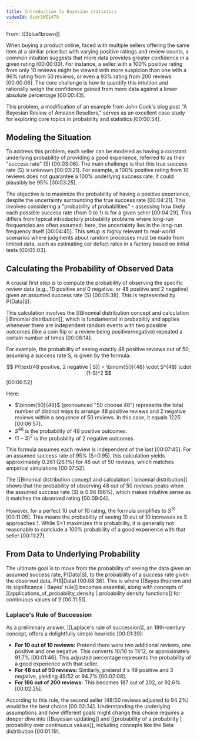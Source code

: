 ```yaml
---
title: Introduction to Bayesian statistics
videoId: 8idr1WZ1A7Q
---
```


From: [[3blue1brown]] <br/> 

When buying a product online, faced with multiple sellers offering the same item at a similar price but with varying positive ratings and review counts, a common intuition suggests that more data provides greater confidence in a given rating <a class="yt-timestamp" data-t="00:00:00">[00:00:00]</a>. For instance, a seller with a 100% positive rating from only 10 reviews might be viewed with more suspicion than one with a 96% rating from 50 reviews, or even a 93% rating from 200 reviews <a class="yt-timestamp" data-t="00:00:06">[00:00:06]</a>. The core challenge is how to quantify this intuition and rationally weigh the confidence gained from more data against a lower absolute percentage <a class="yt-timestamp" data-t="00:00:43">[00:00:43]</a>.

This problem, a modification of an example from John Cook's blog post "A Bayesian Review of Amazon Resellers," serves as an excellent case study for exploring core topics in probability and statistics <a class="yt-timestamp" data-t="00:00:54">[00:00:54]</a>.

## Modeling the Situation

To address this problem, each seller can be modeled as having a constant underlying probability of providing a good experience, referred to as their "success rate" (S) <a class="yt-timestamp" data-t="00:03:06">[00:03:06]</a>. The main challenge is that this true success rate (S) is unknown <a class="yt-timestamp" data-t="00:03:21">[00:03:21]</a>. For example, a 100% positive rating from 10 reviews does not guarantee a 100% underlying success rate; it could plausibly be 95% <a class="yt-timestamp" data-t="00:03:25">[00:03:25]</a>.

The objective is to maximize the probability of having a positive experience, despite the uncertainty surrounding the true success rate <a class="yt-timestamp" data-t="00:04:21">[00:04:21]</a>. This involves considering a "probability of probabilities" – assessing how likely each possible success rate (from 0 to 1) is for a given seller <a class="yt-timestamp" data-t="00:04:29">[00:04:29]</a>. This differs from typical introductory probability problems where long-run frequencies are often assumed; here, the uncertainty lies in the long-run frequency itself <a class="yt-timestamp" data-t="00:04:45">[00:04:45]</a>. This setup is highly relevant to real-world scenarios where judgments about random processes must be made from limited data, such as estimating car defect rates in a factory based on initial tests <a class="yt-timestamp" data-t="00:05:03">[00:05:03]</a>.

## Calculating the Probability of Observed Data

A crucial first step is to compute the probability of observing the specific review data (e.g., 10 positive and 0 negative, or 48 positive and 2 negative) given an assumed success rate (S) <a class="yt-timestamp" data-t="00:05:38">[00:05:38]</a>. This is represented by P(Data|S).

This calculation involves the [[Binomial distribution concept and calculation | Binomial distribution]], which is fundamental in probability and applies whenever there are independent random events with two possible outcomes (like a coin flip or a review being positive/negative) repeated a certain number of times <a class="yt-timestamp" data-t="00:08:14">[00:08:14]</a>.

For example, the probability of seeing exactly 48 positive reviews out of 50, assuming a success rate S, is given by the formula:

$$
P(\text{48 positive, 2 negative | S}) = \binom{50}{48} \cdot S^{48} \cdot (1-S)^2
$$
<a class="yt-timestamp" data-t="00:06:52">[00:06:52]</a>

Here:
*   $\binom{50}{48}$ (pronounced "50 choose 48") represents the total number of distinct ways to arrange 48 positive reviews and 2 negative reviews within a sequence of 50 reviews. In this case, it equals 1225 <a class="yt-timestamp" data-t="00:06:57">[00:06:57]</a>.
*   $S^{48}$ is the probability of 48 positive outcomes.
*   $(1-S)^2$ is the probability of 2 negative outcomes.

This formula assumes each review is independent of the last <a class="yt-timestamp" data-t="00:07:45">[00:07:45]</a>. For an assumed success rate of 95% (S=0.95), this calculation yields approximately 0.261 (26.1%) for 48 out of 50 reviews, which matches empirical simulations <a class="yt-timestamp" data-t="00:07:52">[00:07:52]</a>.

The [[Binomial distribution concept and calculation | binomial distribution]] shows that the probability of observing 48 out of 50 reviews peaks when the assumed success rate (S) is 0.96 (96%), which makes intuitive sense as it matches the observed rating <a class="yt-timestamp" data-t="00:09:04">[00:09:04]</a>.

However, for a perfect 10 out of 10 rating, the formula simplifies to $S^{10}$ <a class="yt-timestamp" data-t="00:11:05">[00:11:05]</a>. This means the probability of seeing 10 out of 10 increases as S approaches 1. While S=1 maximizes this probability, it is generally not reasonable to conclude a 100% probability of a good experience with that seller <a class="yt-timestamp" data-t="00:11:27">[00:11:27]</a>.

## From Data to Underlying Probability

The ultimate goal is to move from the probability of seeing the data given an assumed success rate, P(Data|S), to the probability of a success rate given the observed data, P(S|Data) <a class="yt-timestamp" data-t="00:08:36">[00:08:36]</a>. This is where [[Bayes theorem and its significance | Bayes' rule]] becomes essential, along with concepts of [[applications_of_probability_density | probability density functions]] for continuous values of S <a class="yt-timestamp" data-t="00:11:51">[00:11:51]</a>.

### Laplace's Rule of Succession

As a preliminary answer, [[Laplace's rule of succession]], an 18th-century concept, offers a delightfully simple heuristic <a class="yt-timestamp" data-t="00:01:39">[00:01:39]</a>:

*   **For 10 out of 10 reviews:** Pretend there were two additional reviews, one positive and one negative. This converts 10/10 to 11/12, or approximately 91.7% <a class="yt-timestamp" data-t="00:01:46">[00:01:46]</a>. This adjusted percentage represents the probability of a good experience with that seller.
*   **For 48 out of 50 reviews:** Similarly, pretend it's 49 positive and 3 negative, yielding 49/52 or 94.2% <a class="yt-timestamp" data-t="00:02:08">[00:02:08]</a>.
*   **For 186 out of 200 reviews:** This becomes 187 out of 202, or 92.6% <a class="yt-timestamp" data-t="00:02:25">[00:02:25]</a>.

According to this rule, the second seller (48/50 reviews adjusted to 94.2%) would be the best choice <a class="yt-timestamp" data-t="00:02:34">[00:02:34]</a>. Understanding the underlying assumptions and how different goals might change this choice requires a deeper dive into [[Bayesian updating]] and [[probability of a probability | probability over continuous values]], including concepts like the Beta distribution <a class="yt-timestamp" data-t="00:01:19">[00:01:19]</a>.